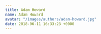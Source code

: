 ```yaml
---
title: Adam Howard
name: Adam Howard
avatar: "/images/authors/adam-howard.jpg"
date: 2018-06-11 16:33:23 +0000
---
```


